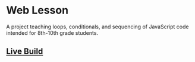 # Web Lesson

A project teaching loops, conditionals, and sequencing of JavaScript code intended for 8th-10th grade students.

## <a href="https://web-lesson-lyart.vercel.app/" target="_blank" rel="noopener">Live Build</a>
